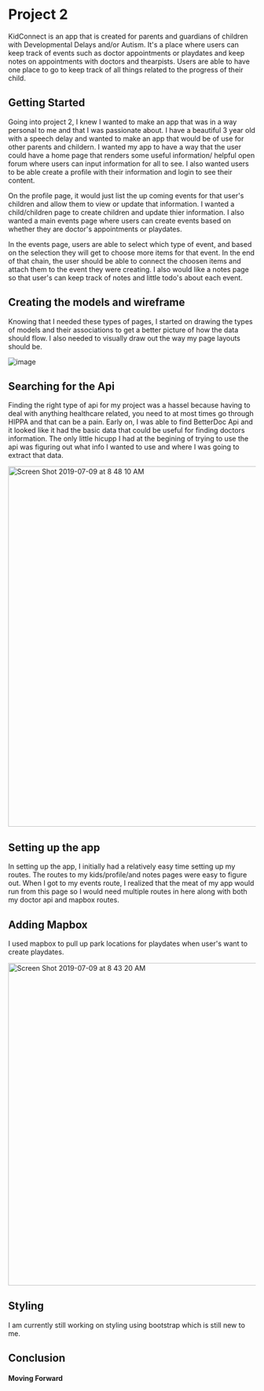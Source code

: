 # Project 2

KidConnect is an app that is created for parents and guardians of children with Developmental Delays and/or Autism. It's a place where users can keep track of events such as doctor appointments or playdates and keep notes on appointments with doctors and thearpists. Users are able to have one place to go to keep track of all things related to the progress of their child.

## Getting Started

Going into project 2, I knew I wanted to make an app that was in a way personal to me and that I was passionate about. I have a beautiful 3 year old with a speech delay and wanted to make an app that would be of use for other parents and childern. I wanted my app to have a way that the user could have a home page that renders some useful information/ helpful open forum where users can input information for all to see. I also wanted users to be able create a profile with their information and login to see their content. 

On the profile page, it would just list the up coming events for that user's children and allow them to view or update that information. I wanted a child/children page to create children and update thier information. I also wanted a main events page where users can create events based on whether they are doctor's appointments or playdates.

In the events page, users are able to select which type of event, and based on the selection they will get to choose more items for that event. In the end of that chain, the user should be able to connect the choosen items and attach them to the event they were creating. I also would like a notes page so that user's can keep track of notes and little todo's about each event.


## Creating the models and wireframe
Knowing that I needed these types of pages, I started on drawing the types of models and their associations to get a better picture of how the data should flow. I also needed to visually draw out the way my page layouts should be.

![image](https://user-images.githubusercontent.com/50806842/60863094-628c2080-a1d4-11e9-94b7-ec1cf05d779f.png)



## Searching for the Api
Finding the right type of api for my project was a hassel because having to deal with anything healthcare related, you need to at most times go through HIPPA and that can be a pain. Early on, I was able to find BetterDoc Api and it looked like it had the basic data that could be useful for finding doctors information. The only little hicupp I had at the begining of trying to use the api was figuring out what info I wanted to use and where I was going to extract that data. 


<img width="733" alt="Screen Shot 2019-07-09 at 8 48 10 AM" src="https://user-images.githubusercontent.com/50806842/60903517-5761e080-a226-11e9-881c-edf443a769d8.png">


## Setting up the app 
In setting up the app, I initially had a relatively easy time setting up my routes. The routes to my kids/profile/and notes pages were easy to figure out. When I got to my events route, I realized that the meat of my app would run from this page so I would need multiple routes in here along with both my doctor api and mapbox routes. 




## Adding Mapbox
I used mapbox to pull up park locations for playdates when user's want to create playdates.

<img width="656" alt="Screen Shot 2019-07-09 at 8 43 20 AM" src="https://user-images.githubusercontent.com/50806842/60903222-c7239b80-a225-11e9-9f7d-23d392aa2985.png">



## Styling

I am currently still working on styling using bootstrap which is still new to me.


## Conclusion


#### Moving Forward
